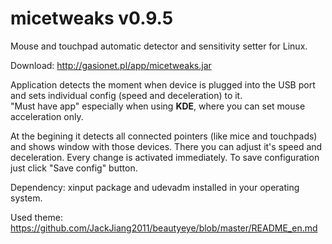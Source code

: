 # micetweaks v0.9.5
Mouse and touchpad automatic detector and sensitivity setter for Linux.

Download: http://gasionet.pl/app/micetweaks.jar

Application detects the moment when device is plugged into the USB port and sets individual config (speed and deceleration) to it.  
"Must have app" especially when using <B>KDE</B>, where you can set mouse acceleration only.  

At the begining it detects all connected pointers (like mice and touchpads) and shows window with those devices. There you can adjust it's speed and deceleration.
Every change is activated immediately. To save configuration just click "Save config" button.

Dependency: xinput package and udevadm installed in your operating system.

Used theme: https://github.com/JackJiang2011/beautyeye/blob/master/README_en.md
